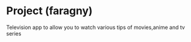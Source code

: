 # Project (faragny)
Television app to allow you to watch various tips of movies,anime and tv series
